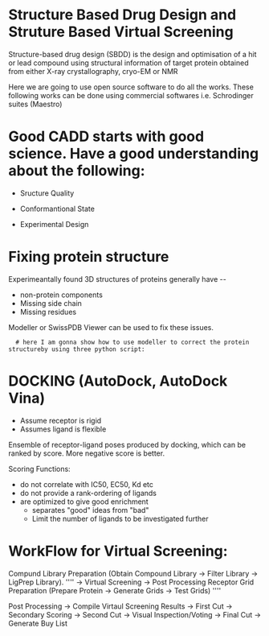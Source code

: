 # Structure Based Drug Design and Struture Based Virtual Screening

Structure-based drug design (SBDD) is the design and optimisation of a hit or lead compound using structural information of target protein obtained from either X-ray crystallography, cryo-EM or NMR

Here we are going to use open source software to do all the works. These following works can be done using commercial softwares i.e. Schrodinger suites (Maestro)

# Good CADD starts with good science. Have a good understanding about the following: #####

* Sructure Quality

* Conformantional State

* Experimental Design

# Fixing protein structure

Experimeantally found 3D structures of proteins generally have --

* non-protein components
* Missing side chain
* Missing residues

Modeller or SwissPDB Viewer can be used to fix these issues.

      # here I am gonna show how to use modeller to correct the protein structureby using three python script:


# DOCKING (AutoDock, AutoDock Vina) #####

* Assume receptor is rigid
* Assumes ligand is flexible

Ensemble of receptor-ligand poses produced by docking, which can be  ranked by score. More negative score is better. 

Scoring Functions:
* do not correlate with IC50, EC50, Kd etc
* do not provide a rank-ordering of ligands
* are optimized to give good enrichment
    * separates "good" ideas from "bad"
    * Limit the number of ligands to be investigated further
    
    
# WorkFlow for Virtual Screening:

Compund Library Preparation (Obtain Compound Library -> Filter Library -> LigPrep Library).   ''''   -> Virtual Screening -> Post Processing 
Receptor Grid Preparation (Prepare Protein -> Generate Grids -> Test Grids)                   ''''                                 
    
Post Processing -> Compile Virtaul Screening Results -> First Cut -> Secondary Scoring -> Second Cut -> Visual Inspection/Voting -> Final Cut -> Generate Buy List    
    
                            
